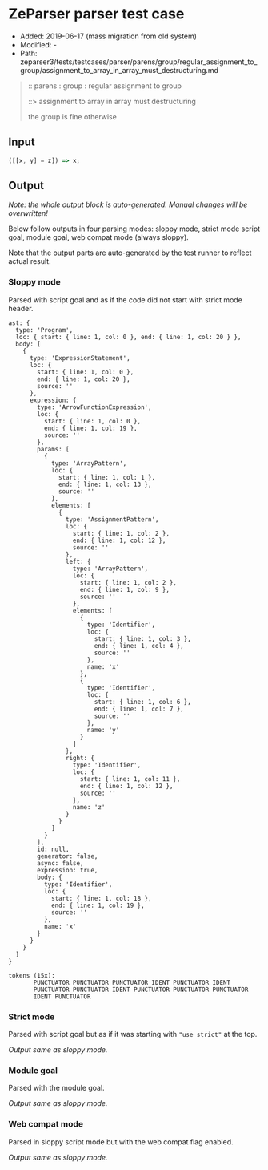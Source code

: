 # ZeParser parser test case

- Added: 2019-06-17 (mass migration from old system)
- Modified: -
- Path: zeparser3/tests/testcases/parser/parens/group/regular_assignment_to_group/assignment_to_array_in_array_must_destructuring.md

> :: parens : group : regular assignment to group
>
> ::> assignment to array in array must destructuring
>
> the group is fine otherwise

## Input

`````js
([[x, y] = z]) => x;
`````

## Output

_Note: the whole output block is auto-generated. Manual changes will be overwritten!_

Below follow outputs in four parsing modes: sloppy mode, strict mode script goal, module goal, web compat mode (always sloppy).

Note that the output parts are auto-generated by the test runner to reflect actual result.

### Sloppy mode

Parsed with script goal and as if the code did not start with strict mode header.

`````
ast: {
  type: 'Program',
  loc: { start: { line: 1, col: 0 }, end: { line: 1, col: 20 } },
  body: [
    {
      type: 'ExpressionStatement',
      loc: {
        start: { line: 1, col: 0 },
        end: { line: 1, col: 20 },
        source: ''
      },
      expression: {
        type: 'ArrowFunctionExpression',
        loc: {
          start: { line: 1, col: 0 },
          end: { line: 1, col: 19 },
          source: ''
        },
        params: [
          {
            type: 'ArrayPattern',
            loc: {
              start: { line: 1, col: 1 },
              end: { line: 1, col: 13 },
              source: ''
            },
            elements: [
              {
                type: 'AssignmentPattern',
                loc: {
                  start: { line: 1, col: 2 },
                  end: { line: 1, col: 12 },
                  source: ''
                },
                left: {
                  type: 'ArrayPattern',
                  loc: {
                    start: { line: 1, col: 2 },
                    end: { line: 1, col: 9 },
                    source: ''
                  },
                  elements: [
                    {
                      type: 'Identifier',
                      loc: {
                        start: { line: 1, col: 3 },
                        end: { line: 1, col: 4 },
                        source: ''
                      },
                      name: 'x'
                    },
                    {
                      type: 'Identifier',
                      loc: {
                        start: { line: 1, col: 6 },
                        end: { line: 1, col: 7 },
                        source: ''
                      },
                      name: 'y'
                    }
                  ]
                },
                right: {
                  type: 'Identifier',
                  loc: {
                    start: { line: 1, col: 11 },
                    end: { line: 1, col: 12 },
                    source: ''
                  },
                  name: 'z'
                }
              }
            ]
          }
        ],
        id: null,
        generator: false,
        async: false,
        expression: true,
        body: {
          type: 'Identifier',
          loc: {
            start: { line: 1, col: 18 },
            end: { line: 1, col: 19 },
            source: ''
          },
          name: 'x'
        }
      }
    }
  ]
}

tokens (15x):
       PUNCTUATOR PUNCTUATOR PUNCTUATOR IDENT PUNCTUATOR IDENT
       PUNCTUATOR PUNCTUATOR IDENT PUNCTUATOR PUNCTUATOR PUNCTUATOR
       IDENT PUNCTUATOR
`````

### Strict mode

Parsed with script goal but as if it was starting with `"use strict"` at the top.

_Output same as sloppy mode._

### Module goal

Parsed with the module goal.

_Output same as sloppy mode._

### Web compat mode

Parsed in sloppy script mode but with the web compat flag enabled.

_Output same as sloppy mode._
